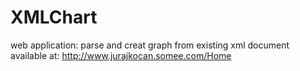 XMLChart
========

web application: parse and creat graph from existing xml document<br>
available at: http://www.jurajkocan.somee.com/Home

